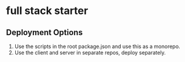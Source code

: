 # full stack starter

## Deployment Options

1. Use the scripts in the root package.json and use this as a monorepo.
2. Use the client and server in separate repos, deploy separately.
